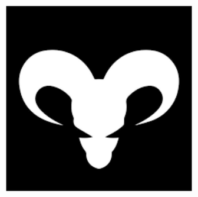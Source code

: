  <img src="img/count-down-logo.png" alt="" style="width: 100%; height: 500px;  display: flex; justify-content: center; align-items: center;" />
